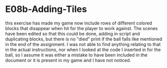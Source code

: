 # E08b-Adding-Tiles

this exercise has made my game now include rows of different colored blocks that disappear when hit for the player to work against. The scenes have been edited so that this could be done, adding in script and duplicating blocks, but there is no "died" print if the ball falls like mentioned in the end of the assignment. I was not able to find anything relating to that in the actual instructions, nor when I looked at the code I inserted in for the ball, so I assume it was either a mistake to have been included in the document or it is present in my game and I have not noticed.
